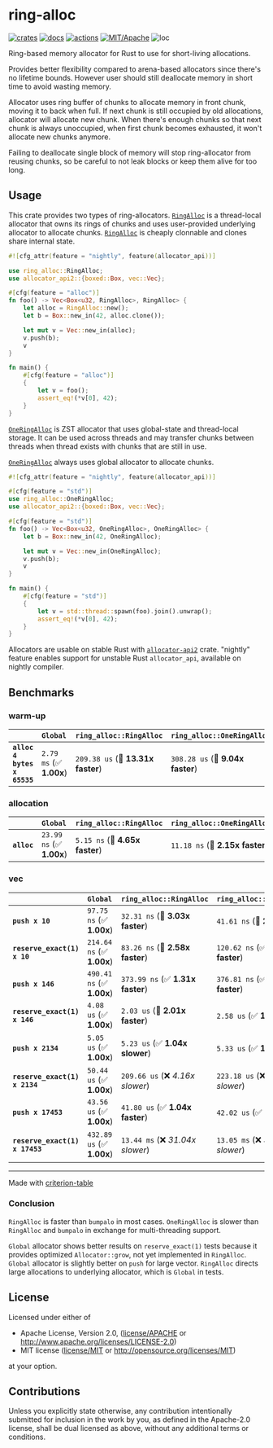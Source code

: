 # ring-alloc

[![crates](https://img.shields.io/crates/v/ring-alloc.svg?style=for-the-badge&label=ring-alloc)](https://crates.io/crates/ring-alloc)
[![docs](https://img.shields.io/badge/docs.rs-ring--alloc-66c2a5?style=for-the-badge&labelColor=555555&logoColor=white)](https://docs.rs/ring-alloc)
[![actions](https://img.shields.io/github/actions/workflow/status/zakarumych/ring-alloc/badge.yml?branch=main&style=for-the-badge)](https://github.com/zakarumych/ring-alloc/actions/workflows/badge.yml)
[![MIT/Apache](https://img.shields.io/badge/license-MIT%2FApache-blue.svg?style=for-the-badge)](COPYING)
![loc](https://img.shields.io/tokei/lines/github/zakarumych/ring-alloc?style=for-the-badge)


Ring-based memory allocator for Rust to use for short-living allocations.

Provides better flexibility compared to arena-based allocators
since there's no lifetime bounds.
However user should still deallocate memory in short time to avoid
wasting memory.

Allocator uses ring buffer of chunks to allocate memory in front chunk,
moving it to back when full.
If next chunk is still occupied by old allocations, allocator will
allocate new chunk.
When there's enough chunks so that next chunk is always unoccupied,
when first chunk becomes exhausted, it won't allocate new chunks anymore.

Failing to deallocate single block of memory will stop ring-allocator
from reusing chunks, so be careful to not leak blocks or keep them
alive for too long.

## Usage

This crate provides two types of ring-allocators.
[`RingAlloc`] is a thread-local allocator that owns its rings of chunks
and uses user-provided underlying allocator to allocate chunks.
[`RingAlloc`] is cheaply clonnable and clones share internal state.

```rust
#![cfg_attr(feature = "nightly", feature(allocator_api))]

use ring_alloc::RingAlloc;
use allocator_api2::{boxed::Box, vec::Vec};

#[cfg(feature = "alloc")]
fn foo() -> Vec<Box<u32, RingAlloc>, RingAlloc> {
    let alloc = RingAlloc::new();
    let b = Box::new_in(42, alloc.clone());

    let mut v = Vec::new_in(alloc);
    v.push(b);
    v
}

fn main() {
    #[cfg(feature = "alloc")]
    {
        let v = foo();
        assert_eq!(*v[0], 42);
    }
}
```

[`OneRingAlloc`] is ZST allocator that uses global-state and thread-local
storage.
It can be used across threads and may transfer chunks between threads
when thread exists with chunks that are still in use.

[`OneRingAlloc`] always uses global allocator to allocate chunks.


```rust
#![cfg_attr(feature = "nightly", feature(allocator_api))]

#[cfg(feature = "std")]
use ring_alloc::OneRingAlloc;
use allocator_api2::{boxed::Box, vec::Vec};

#[cfg(feature = "std")]
fn foo() -> Vec<Box<u32, OneRingAlloc>, OneRingAlloc> {
    let b = Box::new_in(42, OneRingAlloc);

    let mut v = Vec::new_in(OneRingAlloc);
    v.push(b);
    v
}

fn main() {
    #[cfg(feature = "std")]
    {
        let v = std::thread::spawn(foo).join().unwrap();
        assert_eq!(*v[0], 42);
    }
}
```

Allocators are usable on stable Rust with [`allocator-api2`] crate.
"nightly" feature enables support for unstable Rust `allocator_api`,
available on nightly compiler.

[`RingAlloc`]: https://docs.rs/ring-alloc/0.1.0/ring_alloc/struct.RingAlloc.html
[`OneRingAlloc`]: https://docs.rs/ring-alloc/0.1.0/ring_alloc/struct.OneRingAlloc.html
[`allocator-api2`]: https://crates.io/crates/allocator-api2


## Benchmarks

### warm-up

|                             | `Global`                | `ring_alloc::RingAlloc`           | `ring_alloc::OneRingAlloc`          | `bumpalo::Bump`                  | `blink_alloc::BlinkAlloc`          |
|:----------------------------|:------------------------|:----------------------------------|:------------------------------------|:---------------------------------|:-----------------------------------|
| **`alloc 4 bytes x 65535`** | `2.79 ms` (✅ **1.00x**) | `209.38 us` (🚀 **13.31x faster**) | `308.28 us` (🚀 **9.04x faster**)    | `343.33 us` (🚀 **8.12x faster**) | `158.02 us` (🚀 **17.64x faster**)  |

### allocation

|             | `Global`                 | `ring_alloc::RingAlloc`          | `ring_alloc::OneRingAlloc`          | `bumpalo::Bump`                | `blink_alloc::BlinkAlloc`          |
|:------------|:-------------------------|:---------------------------------|:------------------------------------|:-------------------------------|:-----------------------------------|
| **`alloc`** | `23.99 ns` (✅ **1.00x**) | `5.15 ns` (🚀 **4.65x faster**)   | `11.18 ns` (🚀 **2.15x faster**)     | `7.39 ns` (🚀 **3.25x faster**) | `2.48 ns` (🚀 **9.69x faster**)     |

### vec

|                                | `Global`                  | `ring_alloc::RingAlloc`          | `ring_alloc::OneRingAlloc`          | `bumpalo::Bump`                  | `blink_alloc::BlinkAlloc`          |
|:-------------------------------|:--------------------------|:---------------------------------|:------------------------------------|:---------------------------------|:-----------------------------------|
| **`push x 10`**                | `97.75 ns` (✅ **1.00x**)  | `32.31 ns` (🚀 **3.03x faster**)  | `41.61 ns` (🚀 **2.35x faster**)     | `33.14 ns` (🚀 **2.95x faster**)  | `25.61 ns` (🚀 **3.82x faster**)    |
| **`reserve_exact(1) x 10`**    | `214.64 ns` (✅ **1.00x**) | `83.26 ns` (🚀 **2.58x faster**)  | `120.62 ns` (✅ **1.78x faster**)    | `72.62 ns` (🚀 **2.96x faster**)  | `57.14 ns` (🚀 **3.76x faster**)    |
| **`push x 146`**               | `490.41 ns` (✅ **1.00x**) | `373.99 ns` (✅ **1.31x faster**) | `376.81 ns` (✅ **1.30x faster**)    | `337.93 ns` (✅ **1.45x faster**) | `331.61 ns` (✅ **1.48x faster**)   |
| **`reserve_exact(1) x 146`**   | `4.08 us` (✅ **1.00x**)   | `2.03 us` (🚀 **2.01x faster**)   | `2.58 us` (✅ **1.58x faster**)      | `1.92 us` (🚀 **2.12x faster**)   | `1.46 us` (🚀 **2.79x faster**)     |
| **`push x 2134`**              | `5.05 us` (✅ **1.00x**)   | `5.23 us` (✅ **1.04x slower**)   | `5.33 us` (✅ **1.06x slower**)      | `5.06 us` (✅ **1.00x slower**)   | `4.96 us` (✅ **1.02x faster**)     |
| **`reserve_exact(1) x 2134`**  | `50.44 us` (✅ **1.00x**)  | `209.66 us` (❌ *4.16x slower*)   | `223.18 us` (❌ *4.42x slower*)      | `211.02 us` (❌ *4.18x slower*)   | `211.70 us` (❌ *4.20x slower*)     |
| **`push x 17453`**             | `43.56 us` (✅ **1.00x**)  | `41.80 us` (✅ **1.04x faster**)  | `42.02 us` (✅ **1.04x faster**)     | `41.66 us` (✅ **1.05x faster**)  | `42.59 us` (✅ **1.02x faster**)    |
| **`reserve_exact(1) x 17453`** | `432.89 us` (✅ **1.00x**) | `13.44 ms` (❌ *31.04x slower*)   | `13.05 ms` (❌ *30.14x slower*)      | `21.12 ms` (❌ *48.79x slower*)   | `19.60 ms` (❌ *45.27x slower*)     |

---
Made with [criterion-table](https://github.com/nu11ptr/criterion-table)

### Conclusion

`RingAlloc` is faster than `bumpalo` in most cases.
`OneRingAlloc` is slower than `RingAlloc` and `bumpalo` in exchange for multi-threading support.

`Global` allocator shows better results on `reserve_exact(1)` tests because it
provides optimized `Allocator::grow`, not yet implemented in `RingAlloc`.
`Global` allocator is slightly better on `push` for large vector.
`RingAlloc` directs large allocations to underlying allocator, which is `Global` in tests.

## License

Licensed under either of

* Apache License, Version 2.0, ([license/APACHE](license/APACHE) or http://www.apache.org/licenses/LICENSE-2.0)
* MIT license ([license/MIT](license/MIT) or http://opensource.org/licenses/MIT)

at your option.

## Contributions

Unless you explicitly state otherwise, any contribution intentionally submitted for inclusion in the work by you, as defined in the Apache-2.0 license, shall be dual licensed as above, without any additional terms or conditions.
